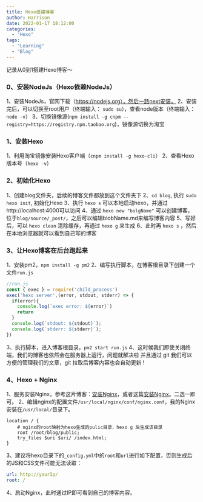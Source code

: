 ```yaml
---
title: Hexo搭建博客
author: Harrison
date: 2022-01-17 18:12:00
categories:
  - "Hexo"
tags:
  - "Learning"
  - "Blog"
---
```


记录从0到1搭建Hexo博客～

<!-- more -->
### 0、安装NodeJs（Hexo依赖NodeJs）
1、安装NodeJs，官网下载（https://nodejs.org），然后一路next安装。
2、安装完后，可以切换至root用户（终端输入：	`sudo su`），查看node版本（终端输入：`node -v`）
3、切换镜像源(`npm install -g cnpm --registry=https://registry.npm.taobao.org`)，镜像源切换为淘宝


### 1、安装Hexo
1、利用淘宝镜像安装Hexo客户端（`cnpm install -g hexo-cli`）
2、查看Hexo版本号（`hexo -v`）

### 2、初始化Hexo
1、创建blog文件夹，后续的博客文件都放到这个文件夹下
2、`cd blog`, 执行 `sudo hexo init`, 初始化Hexo
3、执行 `hexo s` 可以本地启动hexo，并通过http://localhost:4000可以访问
4、通过 `hexo new "bolgName"` 可以创建博客，位于`blog/source/_post/`，之后可以编辑blobName.md来编写博客内容
5、写好后，可以 `hexo clean` 清除缓存，再通过 `hexo g` 来生成
6、此时再 `hexo s` ，然后在本地浏览器就可以看到自己写的博客

### 3、让Hexo博客在后台跑起来
1、安装pm2，`npm install -g pm2`
2、编写执行脚本，在博客根目录下创建一个文件`run.js`
```js
//run.js
const { exec } = require('child_process')
exec('hexo server',(error, stdout, stderr) => {
  if(error){
    console.log(`exec error: ${error}`)
    return
  }
  console.log(`stdout: ${stdout}`);
  console.log(`stderr: ${stderr}`);
})
```
3、执行脚本，进入博客根目录，`pm2 start run.js`
4、这时候我们即使关闭终端，我们的博客也依然会在服务器上运行，问题就解决啦
并且通过 git 我们可以方便的管理我们的文章，git 拉取后博客内容也会自动更新 !

### 4、Hexo + Nginx
1、服务安装Nginx，参考这片博客：[安装Nginx](https://www.cnblogs.com/boonya/p/7907999.html)，或者这篇[安装Nginx](https://www.jianshu.com/p/97cdbeebef96)。二选一即可。
2、编辑nginx的配置文件`/usr/local/nginx/conf/nginx.conf`，我的Nginx安装在`/usr/local/`目录下。
```
location / {
    # nginx的root映射为hexo生成的pulic目录，hexo g 后生成该目录
    root /root/blog/public;
    try_files $uri $uri/ /index.html;
}
```
3、建议将hexo目录下的`_config.yml`中的`root`和`url`进行如下配置，否则生成后的JS和CSS文件可能无法读取：
```yaml
url: http://yourIp/
root: /
```
4、启动Nginx，此时通过IP即可看到自己的博客内容。

